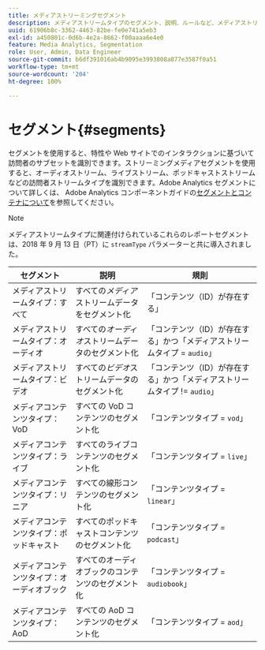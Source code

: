 ```yaml
---
title: メディアストリーミングセグメント
description: メディアストリームタイプのセグメント、説明、ルールなど、メディアストリームタイプに関連付けられているレポートセグメントについて説明します。
uuid: 61906b8c-3362-4463-82be-fe0e741a5eb3
exl-id: a450801c-0d6b-4e2a-8662-f00aaaa6e4e0
feature: Media Analytics, Segmentation
role: User, Admin, Data Engineer
source-git-commit: b6df391016ab4b9095e3993808a877e3587f0a51
workflow-type: tm+mt
source-wordcount: '204'
ht-degree: 100%

---
```


# セグメント{#segments}

セグメントを使用すると、特性や Web サイトでのインタラクションに基づいて訪問者のサブセットを識別できます。ストリーミングメディアセグメントを使用すると、オーディオストリーム、ライブストリーム、ポッドキャストストリームなどの訪問者ストリームタイプを識別できます。Adobe Analytics セグメントについて詳しくは、 Adobe Analytics コンポーネントガイドの[セグメントとコンテナについて](https://experienceleague.adobe.com/docs/analytics/components/segmentation/seg-overview.html?lang=ja)を参照してください。

>[!NOTE]
>
>メディアストリームタイプに関連付けられているこれらのレポートセグメントは、2018 年 9 月 13 日（PT）に `streamType` パラメーターと共に導入されました。

| セグメント | 説明 | 規則 |
|---|---|---|
| メディアストリームタイプ：すべて | すべての&#x200B;*メディア*&#x200B;ストリームデータをセグメント化 | 「コンテンツ（ID）が存在する」 |
| メディアストリームタイプ：オーディオ | すべての&#x200B;*オーディオ*&#x200B;ストリームデータのセグメント化 | 「コンテンツ（ID）が存在する」かつ「メディアストリームタイプ = `audio`」 |
| メディアストリームタイプ：ビデオ | すべての&#x200B;*ビデオ*&#x200B;ストリームデータのセグメント化 | 「コンテンツ（ID）が存在する」かつ「メディアストリームタイプ != `audio`」 |
| メディアコンテンツタイプ：VoD | すべての VoD コンテンツのセグメント化 | 「コンテンツタイプ = `vod`」 |
| メディアコンテンツタイプ：ライブ | すべてのライブコンテンツのセグメント化 | 「コンテンツタイプ = `live`」 |
| メディアコンテンツタイプ：リニア | すべての線形コンテンツのセグメント化 | 「コンテンツタイプ = `linear`」 |
| メディアコンテンツタイプ：ポッドキャスト | すべてのポッドキャストコンテンツのセグメント化 | 「コンテンツタイプ = `podcast`」 |
| メディアコンテンツタイプ：オーディオブック | すべてのオーディオブックのコンテンツのセグメント化 | 「コンテンツタイプ = `audiobook`」 |
| メディアコンテンツタイプ：AoD | すべての AoD コンテンツのセグメント化 | 「コンテンツタイプ = `aod`」 |
